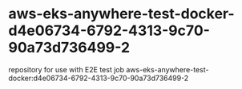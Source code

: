# aws-eks-anywhere-test-docker-d4e06734-6792-4313-9c70-90a73d736499-2
repository for use with E2E test job aws-eks-anywhere-test-docker:d4e06734-6792-4313-9c70-90a73d736499-2
